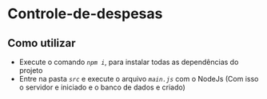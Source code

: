 # Controle-de-despesas

## Como utilizar

-   Execute o comando _`npm i`_, para instalar todas as dependências do projeto
-   Entre na pasta _`src`_ e execute o arquivo _`main.js`_ com o NodeJs (Com isso o servidor e iniciado e o banco de dados e criado)
